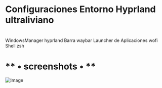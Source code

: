 #
# **Configuraciones Entorno Hyprland ultraliviano**
#

WindowsManager              hyprland
Barra                       waybar
Launcher de Aplicaciones    wofi
Shell 	                    zsh

# ** • screenshots • **

![Image](https://github.com/user-attachments/assets/e800666d-a561-46bd-b198-3cdb1044d038)

